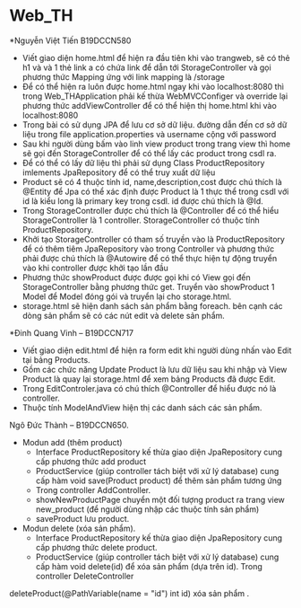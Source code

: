 # Web_TH
*Nguyễn Việt Tiến B19DCCN580
- Viết giao diện home.html để hiện ra đầu tiên khi vào trangweb, sẽ có thẻ h1 và và 1 thẻ link a có chứa link để dẫn tới StorageController và gọi phương thức Mapping ứng với link mapping là /storage
- Để có thể hiện ra luôn được home.html ngay khi vào localhost:8080 thì trong Web_THApplication phải kế thừa WebMVCConfiger và override lại phương thức addViewController để có thể hiện thị home.html khi vào localhost:8080  
- Trong bài có sử dụng JPA để lưu cơ sở dữ liệu. đường dẫn đến cơ sở dữ liệu trong file application.properties và username cộng với password
- Sau khi người dùng bấm vào linh view product trong trang view thì home sẽ gọi đến StorageController để có thể lấy các product trong csdl ra. 
- Để có thể có lấy dữ liệu thì phải sử dụng Class ProductRepository imlements JpaRepository để có thể truy xuất dữ liệu 
- Product sẽ có 4 thuộc tính id, name,description,cost được chú thích là @Entity để Jpa có thể xác định được Product là 1 thực thể trong csdl với id là kiểu long  là primary key trong csdl. id được chú thích là @Id.
- Trong StorageController được chú thích là @Controller để có thể hiểu StorageController là 1 controller. StorageController có thuộc tính ProductRepository.
- Khởi tạo StorageController có tham số truyền vào là ProductRepository để có thêm tiêm JpaRepository vào trong Controller và phương thức phải được chú thích là @Autowire để có thể thực hiện tự động truyển vào khi controller được khởi tạo lần đầu
- Phương thức showProduct được được gọi khi có View gọi đến StorageController bằng phương thức get. Truyển vào showProduct 1 Model để Model đóng gói và truyển lại cho storage.html.
- storage.html sẽ hiện danh sách sản phẩm bằng foreach. bên cạnh các dòng sản phẩm sẽ có các nút edit và delete sản phẩm.

*Đinh Quang Vinh – B19DCCN717  
- Viết giao diện edit.html để hiện ra form edit khi người dùng nhấn vào Edit tại bảng Products.  
- Gồm các chức năng Update Product là lưu dữ liệu sau khi nhập và View Product là quay lại storage.html để xem bảng Products đã được Edit. 
-  Trong EditControler.java có chú thích @Controller để hiểu được nó là controller. 
-  Thuộc tính ModelAndView hiện thị các danh sách các sản phẩm.

Ngô Đức Thành – B19DCCN650. 
- Modun add (thêm product)  
    - Interface ProductRepository kế thừa giao diện JpaRepository cung cấp phương thức add product  
    - ProductService (giúp controller tách biệt với xử lý database) cung cấp hàm void save(Product product) để thêm sản phẩm tương ứng 
    - Trong controller AddController. 
    - showNewProductPage chuyển một đối tượng product ra trang view new_product (để người dùng nhập các thuộc tính sản phẩm) 
    - saveProduct lưu product. 
- Modun delete (xóa sản phẩm). 
    - Interface ProductRepository kế thừa giao diện JpaRepository cung cấp phương thức delete product. 
    - ProductService (giúp controller tách biệt với xử lý database) cung cấp hàm void delete(id) để xóa sản phẩm (dựa trên id). 
Trong controller DeleteController 

deleteProduct(@PathVariable(name = "id") int id) xóa sản phẩm . 

 
